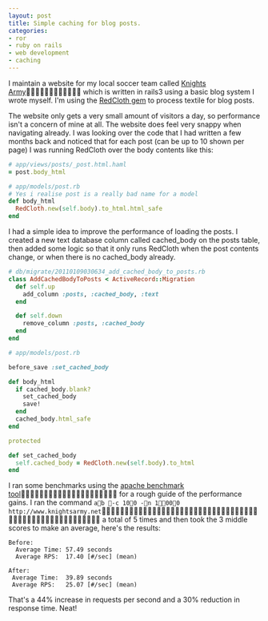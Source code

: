 ```yaml
---
layout: post
title: Simple caching for blog posts.
categories:
- ror
- ruby on rails
- web development
- caching
---
```

I maintain a website for my local soccer team called [Knights Army](http://www.knightsarmy.net/) which is written in rails3 using a basic blog system I wrote myself. I'm using the
[RedCloth gem](http://rubygems.org/gems/RedCloth) to process textile for blog posts.

The website only gets a very small amount of visitors a day, so performance
isn't a concern of mine at all. The website does feel very snappy when
navigating already. I was looking over the code that I had written a few months
back and noticed that for each post (can be up to 10 shown per page) I was
running RedCloth over the body contents like this:

``` ruby
# app/views/posts/_post.html.haml
= post.body_html
```

``` ruby
# app/models/post.rb
# Yes i realise post is a really bad name for a model
def body_html
  RedCloth.new(self.body).to_html.html_safe
end
```

I had a simple idea to improve the performance of loading the posts. I created
a new text database column called cached_body on the posts table, then added
some logic so that it only runs RedCloth when the post contents change, or when
there is no cached_body already.

``` ruby
# db/migrate/20110109030634_add_cached_body_to_posts.rb
class AddCachedBodyToPosts < ActiveRecord::Migration
  def self.up
    add_column :posts, :cached_body, :text
  end

  def self.down
    remove_column :posts, :cached_body
  end
end
```

```ruby
# app/models/post.rb

before_save :set_cached_body

def body_html
  if cached_body.blank?
    set_cached_body
    save!
  end
  cached_body.html_safe
end

protected

def set_cached_body
  self.cached_body = RedCloth.new(self.body).to_html
end
```

I ran some benchmarks using the [apache benchmark tool](http://httpd.apache.org/docs/2.0/programs/ab.html) for a rough guide of the performance gains. I ran the command `ab -c 100 -n 1000 http://www.knightsarmy.net` a total of 5 times and then took the 3 middle scores to
make an average, here's the results:

``` 
Before:
  Average Time: 57.49 seconds
  Average RPS:  17.40 [#/sec] (mean)

After:
 Average Time:  39.89 seconds
 Average RPS:   25.07 [#/sec] (mean)
```

That's a 44% increase in requests per second and a 30% reduction in
response time. Neat!